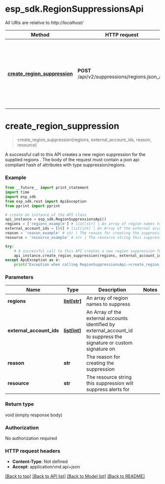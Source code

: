 # esp_sdk.RegionSuppressionsApi

All URIs are relative to *http://localhost/*

Method | HTTP request | Description
------------- | ------------- | -------------
[**create_region_suppression**](RegionSuppressionsApi.md#create_region_suppression) | **POST** /api/v2/suppressions/regions.json_api | A successful call to this API creates a new region suppression for the supplied regions . The body of the request must contain a json api compliant hash of attributes with type suppression/regions.


# **create_region_suppression**
> create_region_suppression(regions, external_account_ids, reason, resource)

A successful call to this API creates a new region suppression for the supplied regions . The body of the request must contain a json api compliant hash of attributes with type suppression/regions.

### Example 
```python
from __future__ import print_statement
import time
import esp_sdk
from esp_sdk.rest import ApiException
from pprint import pprint

# create an instance of the API class
api_instance = esp_sdk.RegionSuppressionsApi()
regions = ['regions_example'] # list[str] | An array of region names to suppress
external_account_ids = [56] # list[int] | An Array of the external accounts identified by external_account_id to suppress the signature or custom signature on
reason = 'reason_example' # str | The reason for creating the suppression
resource = 'resource_example' # str | The resource string this suppression will suppress alerts for

try: 
    # A successful call to this API creates a new region suppression for the supplied regions . The body of the request must contain a json api compliant hash of attributes with type suppression/regions.
    api_instance.create_region_suppression(regions, external_account_ids, reason, resource)
except ApiException as e:
    print("Exception when calling RegionSuppressionsApi->create_region_suppression: %s\n" % e)
```

### Parameters

Name | Type | Description  | Notes
------------- | ------------- | ------------- | -------------
 **regions** | [**list[str]**](str.md)| An array of region names to suppress | 
 **external_account_ids** | [**list[int]**](int.md)| An Array of the external accounts identified by external_account_id to suppress the signature or custom signature on | 
 **reason** | **str**| The reason for creating the suppression | 
 **resource** | **str**| The resource string this suppression will suppress alerts for | 

### Return type

void (empty response body)

### Authorization

No authorization required

### HTTP request headers

 - **Content-Type**: Not defined
 - **Accept**: application/vnd.api+json

[[Back to top]](#) [[Back to API list]](../README.md#documentation-for-api-endpoints) [[Back to Model list]](../README.md#documentation-for-models) [[Back to README]](../README.md)

